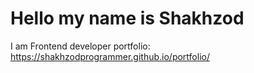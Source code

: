 # Hello my name is Shakhzod 
I am Frontend developer
portfolio: https://shakhzodprogrammer.github.io/portfolio/


